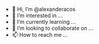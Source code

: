 - 👋 Hi, I’m @alexanderacos
- 👀 I’m interested in ...
- 🌱 I’m currently learning ...
- 💞️ I’m looking to collaborate on ...
- 📫 How to reach me ...

<!---
alexanderacos/alexanderacos is a ✨ special ✨ repository because its `README.md` (this file) appears on your GitHub profile.
You can click the Preview link to take a look at your changes.
--->
